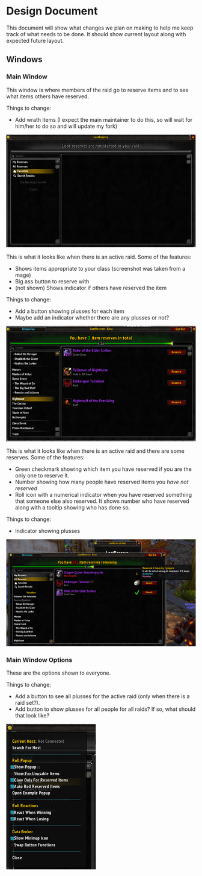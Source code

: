 # Design Document

This document will show what changes we plan on making to help me keep track of what needs to be done. It should show current layout along with expected future layout.

## Windows

### Main Window
This window is where members of the raid go to reserve items and to see what items others have reserved.

Things to change:
- Add wrath items (I expect the main maintainer to do this, so will wait for him/her to do so and will update my fork)

![Main Screen without active raid](pictures/main_screen.png)

This is what it looks like when there is an active raid. Some of the features:
- Shows items appropriate to your class (screenshot was taken from a mage)
- Big ass button to reserve with
- (not shown) Shows indicator if others have reserved the item

Things to change:
- Add a button showing plusses for each item
- Maybe add an indicator whether there are any plusses or not?

![Main Screen with active raid](pictures/main_screen_active.png)

This is what it looks like when there is an active raid and there are some reserves. Some of the features:
- Green checkmark showing which item you have reserved if you are the only one to reserve it.
- Number showing how many people have reserved items you _have not reserved_
- Roll icon with a numerical indicator when you have reserved something that someone else also reserved. It shows number who have reserved along with a tooltip showing who has done so.

Things to change:
- Indicator showing plusses

![Main Screen with active raid and reserves](pictures/all_reserves.png)

### Main Window Options
These are the options shown to everyone.

Things to change:
- Add a button to see all plusses for the active raid (only when there is a raid set?).
- Add button to show plusses for all people for all raids? If so, what should that look like?

![Main screen options](pictures/main_screen_options.png)
